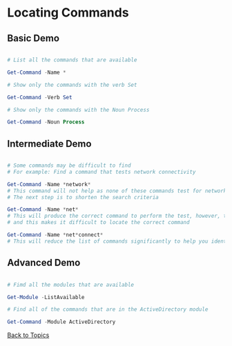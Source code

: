 # Locating Commands

## Basic Demo

```PowerShell

# List all the commands that are available

Get-Command -Name *

# Show only the commands with the verb Set

Get-Command -Verb Set

# Show only the commands with the Noun Process

Get-Command -Noun Process
```

## Intermediate Demo

```PowerShell

# Some commands may be difficult to find
# For example: Find a command that tests network connectivity

Get-Command -Name *network*
# This command will not help as none of these commands test for network connectivity
# The next step is to shorten the search criteria

Get-Command -Name *net*
# This will produce the correct command to perform the test, however, there are too many results 
# and this makes it difficult to locate the correct command

Get-Command -Name *net*connect*
# This will reduce the list of commands significantly to help you identify the correct command

```

## Advanced Demo

```PowerShell

# Fimd all the modules that are available

Get-Module -ListAvailable

# Find all of the commands that are in the ActiveDirectory module

Get-Command -Module ActiveDirectory

```

[Back to Topics](../README.md#morning-session)

